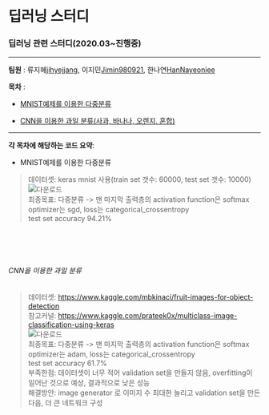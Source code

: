 # 딥러닝 스터디

### 딥러닝 관련 스터디(2020.03~진행중)

------------
__팀원__ : 류지혜[jihyejjang](https://github.com/jihyejjang), 이지민[Jimin980921](https://github.com/Jimin980921), 한나연[HanNayeoniee](https://github.com/HanNayeoniee)

__목차__ : 

- [MNIST예제를 이용한 다중분류](#mnist예제를-이용한-다중분류)

- [CNN을 이용한 과일 분류(사과, 바나나, 오렌지, 혼합)](#cnn을-이용한-과일-분류)

----------------------
__각 목차에 해당하는 코드 요약__:


- MNIST예제를 이용한 다중분류
> 데이터셋: keras mnist 사용(train set 갯수: 60000, test set 갯수: 10000)              
![다운로드](https://user-images.githubusercontent.com/47767202/77398775-77085b80-6deb-11ea-82d5-78da08062a96.png)                   
> 최종목표: 다중분류 -> 맨 마지막 출력층의 activation function은 softmax   
> optimizer는 sgd, loss는 categorical_crossentropy                
> test set accuracy 94.21%

<br><br><br>



###### CNN을 이용한 과일 분류                                    
> 데이터셋: https://www.kaggle.com/mbkinaci/fruit-images-for-object-detection                         
> 참고커널: https://www.kaggle.com/prateek0x/multiclass-image-classification-using-keras             
![다운로드](https://user-images.githubusercontent.com/47767202/77398531-0e20e380-6deb-11ea-9680-c2a92db9d073.png)                     
> 최종목표: 다중분류 -> 맨 마지막 출력층의 activation function은 softmax                  
> optimizer는 adam, loss는 categorical_crossentropy                            
> test set accuracy 61.7%                                  
> 부족한점: 데이터셋이 너무 적어 validation set을 만들지 않음, overfitting이 일어난 것으로 예상, 결과적으로 낮은 성능            
> 해결방안: image generator 로 이미지 수 최대한 늘리고 validation set을 만든 다음, 더 큰 네트워크 구성                  
